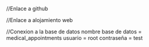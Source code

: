 //Enlace a github


//Enlace a alojamiento web


//Conexion a la base de datos
    nombre base de datos = medical_appointments
    usuario = root
    contraseña = test